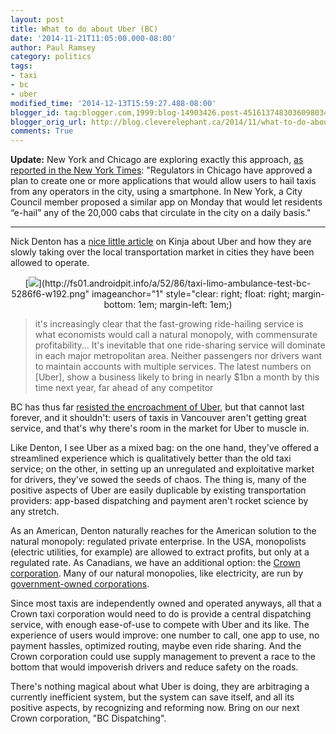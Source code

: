 ```yaml
---
layout: post
title: What to do about Uber (BC)
date: '2014-11-21T11:05:00.000-08:00'
author: Paul Ramsey
category: politics
tags:
- taxi
- bc
- uber
modified_time: '2014-12-13T15:59:27.488-08:00'
blogger_id: tag:blogger.com,1999:blog-14903426.post-4516137483036098034
blogger_orig_url: http://blog.cleverelephant.ca/2014/11/what-to-do-about-uber-bc.html
comments: True
---
```


**Update:** New York and Chicago are exploring exactly this approach, [as reported in the New York Times](http://bits.blogs.nytimes.com/2014/12/11/chicago-and-new-york-officials-look-to-build-uber-like-apps-for-taxis): "Regulators in Chicago have approved a plan to create one or more applications that would allow users to hail taxis from any operators in the city, using a smartphone. In New York, a City Council member proposed a similar app on Monday that would let residents “e-hail” any of the 20,000 cabs that circulate in the city on a daily basis."

--------------------------------------------------------------------------------

Nick Denton has a [nice little article](http://nick.kinja.com/what-to-do-about-uber-1661643767/+nitasha) on Kinja about Uber and how they are slowly taking over the local transportation market in cities they have been allowed to operate.

<div class="separator" style="clear: both; text-align: center;">[<img border="0" src="http://fs01.androidpit.info/a/52/86/taxi-limo-ambulance-test-bc-5286f6-w192.png" />](http://fs01.androidpit.info/a/52/86/taxi-limo-ambulance-test-bc-5286f6-w192.png" imageanchor="1" style="clear: right; float: right; margin-bottom: 1em; margin-left: 1em;)</div>

> it's increasingly clear that the fast-growing ride-hailing service is what economists would call a natural monopoly, with commensurate profitability... It's inevitable that one ride-sharing service will dominate in each major metropolitan area. Neither passengers nor drivers want to maintain accounts with multiple services. The latest numbers on [Uber], show a business likely to bring in nearly $1bn a month by this time next year, far ahead of any competitor

BC has thus far [resisted the encroachment of Uber](http://www.cbc.ca/news/canada/british-columbia/uber-vancouver-to-get-undercover-government-checks-to-enforce-taxi-regulations-1.2821811), but that cannot last forever, and it shouldn't: users of taxis in Vancouver aren't getting great service, and that's why there's room in the market for Uber to muscle in.

Like Denton, I see Uber as a mixed bag: on the one hand, they've offered a streamlined experience which is qualitatively better than the old taxi service; on the other, in setting up an unregulated and exploitative market for drivers, they've sowed the seeds of chaos. The thing is, many of the positive aspects of Uber are easily duplicable by existing transportation providers: app-based dispatching and payment aren't rocket science by any stretch. 

As an American, Denton naturally reaches for the American solution to the natural monopoly: regulated private enterprise. In the USA, monopolists (electric utilities, for example) are allowed to extract profits, but only at a regulated rate. As Canadians, we have an additional option: the [Crown corporation](http://en.wikipedia.org/wiki/Crown_corporations_of_Canada). Many of our natural monopolies, like electricity, are run by [government-owned corporations](http://www.bchydro.com).

Since most taxis are independently owned and operated anyways, all that a Crown taxi corporation would need to do is provide a central dispatching service, with enough ease-of-use to compete with Uber and its like. The experience of users would improve: one number to call, one app to use, no payment hassles, optimized routing, maybe even ride sharing. And the Crown corporation could use supply management to prevent a race to the bottom that would impoverish drivers and reduce safety on the roads.

There's nothing magical about what Uber is doing, they are arbitraging a currently inefficient system, but the system can save itself, and all its positive aspects, by recognizing and reforming now. Bring on our next Crown corporation, "BC Dispatching".